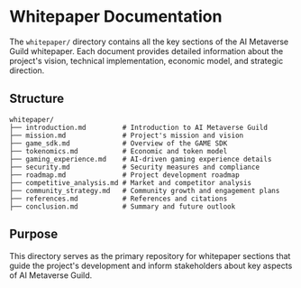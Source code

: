 # Whitepaper Documentation

The `whitepaper/` directory contains all the key sections of the AI Metaverse Guild whitepaper. Each document provides detailed information about the project's vision, technical implementation, economic model, and strategic direction.

## Structure
```
whitepaper/
├── introduction.md         # Introduction to AI Metaverse Guild
├── mission.md              # Project's mission and vision
├── game_sdk.md             # Overview of the GAME SDK
├── tokenomics.md           # Economic and token model
├── gaming_experience.md    # AI-driven gaming experience details
├── security.md             # Security measures and compliance
├── roadmap.md              # Project development roadmap
├── competitive_analysis.md # Market and competitor analysis
├── community_strategy.md   # Community growth and engagement plans
├── references.md           # References and citations
├── conclusion.md           # Summary and future outlook
```
## Purpose

This directory serves as the primary repository for whitepaper sections that guide the project's development and inform stakeholders about key aspects of AI Metaverse Guild.
